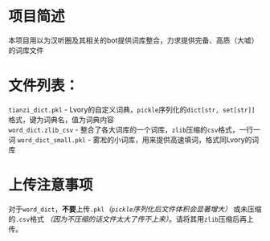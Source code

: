 # 项目简述
本项目用以为汉听圈及其相关的bot提供词库整合，力求提供完备、高质（大嘘）的词库文件
# 文件列表：
`tianzi_dict.pkl` - Lvory的自定义词典，`pickle`序列化的`dict[str, set[str]]`格式，键为词典名，值为词典内容  
`word_dict.zlib_csv` - 整合了各大词库的一个词库，`zlib`压缩的`csv`格式，一行一词
`word_dict_small.pkl` - 雾凇的小词库，用来提供高速填词，格式同Lvory的词库
# 上传注意事项
对于`word_dict`，**不要**上传`.pkl`_（`pickle`序列化后文件体积会显著增大）_ 或未压缩的`.csv`格式 _（因为不压缩的话文件太大了传不上来）_。请将其用`zlib`压缩后再上传。
